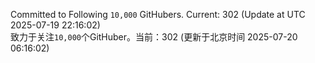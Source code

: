 Committed to Following `10,000` GitHubers. Current: <!-- FOLLOWING_COUNT -->302<!-- FOLLOWING_COUNT --> (Update at UTC <!-- LAST_UPDATED -->2025-07-19 22:16:02<!-- LAST_UPDATED -->)<br>
致力于关注`10,000`个GitHuber。当前：<!-- FOLLOWING_COUNT -->302<!-- FOLLOWING_COUNT --> (更新于北京时间 <!-- LAST_UPDATED_CST -->2025-07-20 06:16:02<!-- LAST_UPDATED_CST -->)
